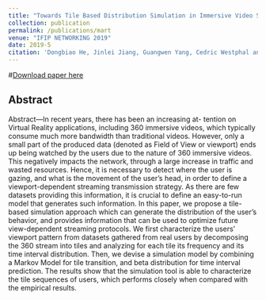 ```yaml
---
title: "Towards Tile Based Distribution Simulation in Immersive Video Streaming"
collection: publication
permalink: /publications/mart
venue: "IFIP NETWORKING 2019"
date: 2019-5
citation: 'Dongbiao He, Jinlei Jiang, Guangwen Yang, Cedric Westphal and J.J. Garcia-Luna-Aceves. Towards Tile Based Distribution Simulation in Immersive Video Streaming. IFIP NETWORKING 2019'
---
```

#[Download paper here](https://herbdb.github.io/herbthu.github.io/files/mart.pdf)

## Abstract
Abstract—In recent years, there has been an increasing at- tention on Virtual Reality applications, including 360 immersive videos, which typically consume much more bandwidth than traditional videos. However, only a small part of the produced data (denoted as Field of View or viewport) ends up being watched by the users due to the nature of 360 immersive videos. This negatively impacts the network, through a large increase in traffic and wasted resources. Hence, it is necessary to detect where the user is gazing, and what is the movement of the user’s head, in order to define a viewport-dependent streaming transmission strategy. As there are few datasets providing this information, it is crucial to define an easy-to-run model that generates such information. In this paper, we propose a tile- based simulation approach which can generate the distribution of the user’s behavior, and provides information that can be used to optimize future view-dependent streaming protocols. We first characterize the users’ viewport pattern from datasets gathered from real users by decomposing the 360 stream into tiles and analyzing for each tile its frequency and its time interval distribution. Then, we devise a simulation model by combining a Markov Model for tile transition, and beta distribution for time interval prediction. The results show that the simulation tool is able to characterize the tile sequences of users, which performs closely when compared with the empirical results.